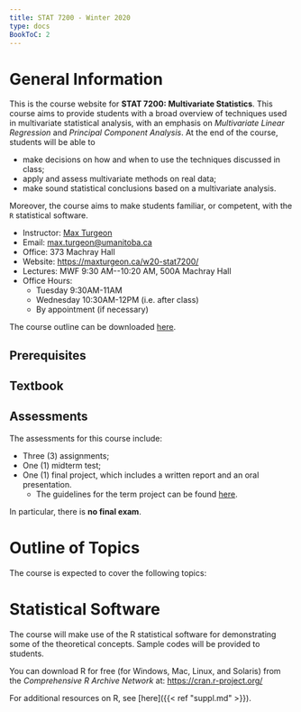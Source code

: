 ```yaml
---
title: STAT 7200 - Winter 2020
type: docs
BookToC: 2
---
```


# General Information

This is the course website for **STAT 7200: Multivariate Statistics**. This course aims to provide students with a broad overview of techniques used in multivariate statistical analysis, with an emphasis on *Multivariate Linear Regression* and *Principal Component Analysis*. At the end of the course, students will be able to

  - make decisions on how and when to use the techniques discussed in class;
  - apply and assess multivariate methods on real data;
  - make sound statistical conclusions based on a multivariate analysis.

Moreover, the course aims to make students familiar, or competent, with the `R` statistical software.

  - Instructor: [Max Turgeon](https://maxturgeon.ca/)
  - Email: <max.turgeon@umanitoba.ca>
  - Office: 373 Machray Hall
  - Website: <https://maxturgeon.ca/w20-stat7200/>
  - Lectures: MWF 9:30 AM--10:20 AM, 500A Machray Hall
  - Office Hours:
    + Tuesday 9:30AM-11AM
    + Wednesday 10:30AM-12PM (i.e. after class)
    + By appointment (if necessary)
    
The course outline can be downloaded [here](outline_stat7200_w20.pdf).

## Prerequisites

## Textbook

## Assessments

The assessments for this course include:

  - Three (3) assignments;
  - One (1) midterm test;
  - One (1) final project, which includes a written report and an oral presentation.
    + The guidelines for the term project can be found [here](stat7200-term_project-guidelines.pdf).
  
In particular, there is **no final exam**.

# Outline of Topics

The course is expected to cover the following topics:

# Statistical Software

The course will make use of the R statistical software for demonstrating some of the theoretical concepts. Sample codes will be provided to students. 

You can download R for free (for Windows, Mac, Linux, and Solaris) from the *Comprehensive R Archive Network* at: https://cran.r-project.org/

For additional resources on R, see [here]({{< ref "suppl.md" >}}).
